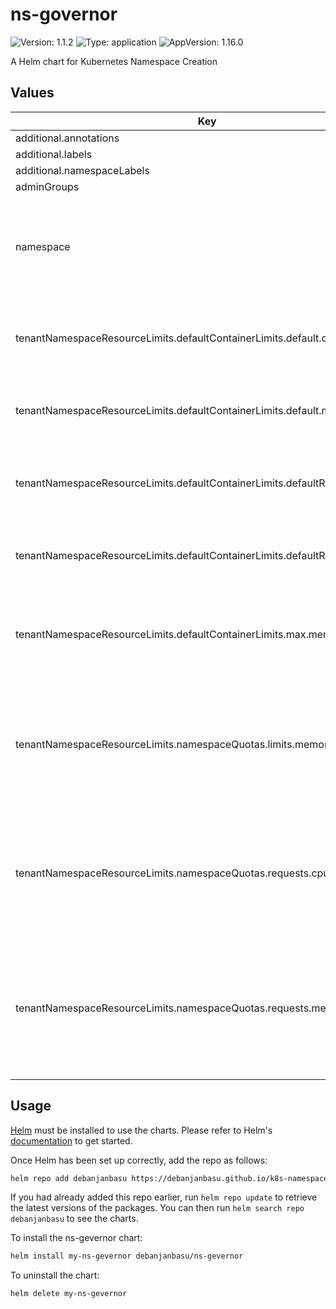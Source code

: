 # ns-governor

![Version: 1.1.2](https://img.shields.io/badge/Version-1.1.2-informational?style=flat-square) ![Type: application](https://img.shields.io/badge/Type-application-informational?style=flat-square) ![AppVersion: 1.16.0](https://img.shields.io/badge/AppVersion-1.16.0-informational?style=flat-square)

A Helm chart for Kubernetes Namespace Creation

## Values

| Key | Type | Default | Description |
|-----|------|---------|-------------|
| additional.annotations | object | `{}` |  |
| additional.labels | object | `{}` |  |
| additional.namespaceLabels | object | `{}` |  |
| adminGroups | list | `[]` |  |
| namespace | string | `"root-tenant"` | The name of the namespace where the tenant namespaces will be created |
| tenantNamespaceResourceLimits.defaultContainerLimits.default.cpu | string | `"10m"` | The default CPU limit for a container if not defined (millicpu) |
| tenantNamespaceResourceLimits.defaultContainerLimits.default.memory | string | `"10Mi"` | The default Memory limit for a container if not defined |
| tenantNamespaceResourceLimits.defaultContainerLimits.defaultRequest.cpu | string | `"1m"` | The default CPU request for a container if not defined (millicpu) |
| tenantNamespaceResourceLimits.defaultContainerLimits.defaultRequest.memory | string | `"4Mi"` | The default Memory request for a container if not defined |
| tenantNamespaceResourceLimits.defaultContainerLimits.max.memory | string | `"1Gi"` | The Maximum Memory limit for all containers in the namespace |
| tenantNamespaceResourceLimits.namespaceQuotas.limits.memory | string | `"1Gi"` | Across all pods in a non-terminal state, the sum of memory limits cannot exceed this value. |
| tenantNamespaceResourceLimits.namespaceQuotas.requests.cpu | string | `"50m"` | Across all pods in a non-terminal state, the sum of CPU requests cannot exceed this value. |
| tenantNamespaceResourceLimits.namespaceQuotas.requests.memory | string | `"1Gi"` | Across all pods in a non-terminal state, the sum of memory requests cannot exceed this value. |

## Usage

[Helm](https://helm.sh) must be installed to use the charts.  Please refer to
Helm's [documentation](https://helm.sh/docs) to get started.

Once Helm has been set up correctly, add the repo as follows:

```bash
helm repo add debanjanbasu https://debanjanbasu.github.io/k8s-namespace-governor
```

If you had already added this repo earlier, run `helm repo update` to retrieve
the latest versions of the packages.  You can then run `helm search repo
debanjanbasu` to see the charts.

To install the ns-gevernor chart:
```bash
helm install my-ns-gevernor debanjanbasu/ns-gevernor
```

To uninstall the chart:

```bash
helm delete my-ns-gevernor
```

